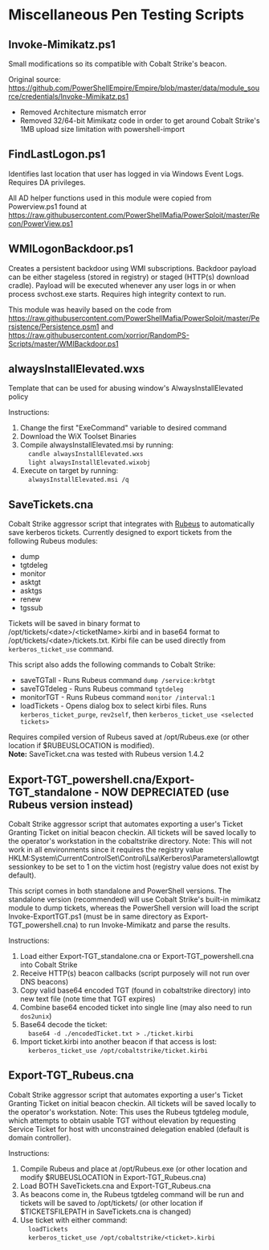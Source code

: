 # Miscellaneous Pen Testing Scripts

## Invoke-Mimikatz.ps1
Small modifications so its compatible with Cobalt Strike's beacon. 

Original source: https://github.com/PowerShellEmpire/Empire/blob/master/data/module_source/credentials/Invoke-Mimikatz.ps1
* Removed Architecture mismatch error
* Removed 32/64-bit Mimikatz code in order to get around Cobalt Strike's 1MB upload size limitation with powershell-import


## FindLastLogon.ps1
Identifies last location that user has logged in via Windows Event Logs.  Requires DA privileges.

All AD helper functions used in this module were copied from Powerview.ps1 found at https://raw.githubusercontent.com/PowerShellMafia/PowerSploit/master/Recon/PowerView.ps1


## WMILogonBackdoor.ps1
Creates a persistent backdoor using WMI subscriptions.  Backdoor payload can be either stageless (stored in registry) or staged (HTTP(s) download cradle).  Payload will be executed whenever any user logs in or when process svchost.exe starts. Requires high integrity context to run.

This module was heavily based on the code from https://raw.githubusercontent.com/PowerShellMafia/PowerSploit/master/Persistence/Persistence.psm1 and https://raw.githubusercontent.com/xorrior/RandomPS-Scripts/master/WMIBackdoor.ps1


## alwaysInstallElevated.wxs
Template that can be used for abusing window's AlwaysInstallElevated policy

Instructions:  
1. Change the first "ExeCommand" variable to desired command  
2. Download the WiX Toolset Binaries  
3. Compile alwaysInstallElevated.msi by running:  
&nbsp;&nbsp;&nbsp;&nbsp;`candle alwaysInstallElevated.wxs`  
&nbsp;&nbsp;&nbsp;&nbsp;`light alwaysInstallElevated.wixobj`  
4. Execute on target by running:  
&nbsp;&nbsp;&nbsp;&nbsp;`alwaysInstallElevated.msi /q`  


## SaveTickets.cna
Cobalt Strike aggressor script that integrates with [Rubeus](https://github.com/GhostPack/Rubeus) to automatically save kerberos tickets.  Currently designed to export tickets from the following Rubeus modules:
* dump
* tgtdeleg
* monitor
* asktgt
* asktgs
* renew
* tgssub

Tickets will be saved in binary format to /opt/tickets/\<date\>/\<ticketName\>.kirbi and in base64 format to /opt/tickets/\<date\>/tickets.txt.  Kirbi file can be used directly from `kerberos_ticket_use` command. 

This script also adds the following commands to Cobalt Strike:
* saveTGTall - Runs Rubeus command `dump /service:krbtgt`
* saveTGTdeleg - Runs Rubeus command `tgtdeleg`
* monitorTGT - Runs Rubeus command `monitor /interval:1`
* loadTickets - Opens dialog box to select kirbi files.  Runs `kerberos_ticket_purge`, `rev2self`, then `kerberos_ticket_use <selected tickets>`

Requires compiled version of Rubeus saved at /opt/Rubeus.exe (or other location if $RUBEUSLOCATION is modified).  
**Note:** SaveTicket.cna was tested with Rubeus version 1.4.2


## Export-TGT_powershell.cna/Export-TGT_standalone - NOW DEPRECIATED (use Rubeus version instead)
Cobalt Strike aggressor script that automates exporting a user's Ticket Granting Ticket on initial beacon checkin.  All tickets will be saved locally to the operator's workstation in the cobaltstrike directory.  Note: This will not work in all environments since it requires the registry value HKLM:System\CurrentControlSet\Control\Lsa\Kerberos\Parameters\allowtgtsessionkey to be set to 1 on the victim host (registry value does not exist by default).

This script comes in both standalone and PowerShell versions.  The standalone version (recommended) will use Cobalt Strike's built-in mimikatz module to dump tickets, whereas the PowerShell version will load the script Invoke-ExportTGT.ps1 (must be in same directory as Export-TGT_powershell.cna) to run Invoke-Mimikatz and parse the results.

Instructions:  
1. Load either Export-TGT_standalone.cna or Export-TGT_powershell.cna into Cobalt Strike  
2. Receive HTTP(s) beacon callbacks (script purposely will not run over DNS beacons)  
3. Copy valid base64 encoded TGT (found in cobaltstrike directory) into new text file (note time that TGT expires)  
4. Combine base64 encoded ticket into single line (may also need to run `dos2unix`)
5. Base64 decode the ticket:  
&nbsp;&nbsp;&nbsp;&nbsp;`base64 -d ./encodedTicket.txt > ./ticket.kirbi`  
6. Import ticket.kirbi into another beacon if that access is lost:  
&nbsp;&nbsp;&nbsp;&nbsp;`kerberos_ticket_use /opt/cobaltstrike/ticket.kirbi`  


## Export-TGT_Rubeus.cna
Cobalt Strike aggressor script that automates exporting a user's Ticket Granting Ticket on initial beacon checkin.  All tickets will be saved locally to the operator's workstation.  Note: This uses the Rubeus tgtdeleg module, which attempts to obtain usable TGT without elevation by requesting Service Ticket for host with unconstrained delegation enabled (default is domain controller).

Instructions:
1. Compile Rubeus and place at /opt/Rubeus.exe (or other location and modify $RUBEUSLOCATION in Export-TGT_Rubeus.cna)  
2. Load BOTH SaveTickets.cna and Export-TGT_Rubeus.cna  
3. As beacons come in, the Rubeus tgtdeleg command will be run and tickets will be saved to /opt/tickets/ (or other location if $TICKETSFILEPATH in SaveTickets.cna is changed)  
4. Use ticket with either command:  
&nbsp;&nbsp;&nbsp;&nbsp;`loadTickets`  
&nbsp;&nbsp;&nbsp;&nbsp;`kerberos_ticket_use /opt/cobaltstrike/<ticket>.kirbi`   
